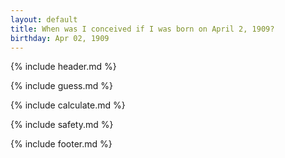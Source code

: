```yaml
---
layout: default
title: When was I conceived if I was born on April 2, 1909?
birthday: Apr 02, 1909
---
```


{% include header.md %}

{% include guess.md %}

{% include calculate.md %}

{% include safety.md %}

{% include footer.md %}



